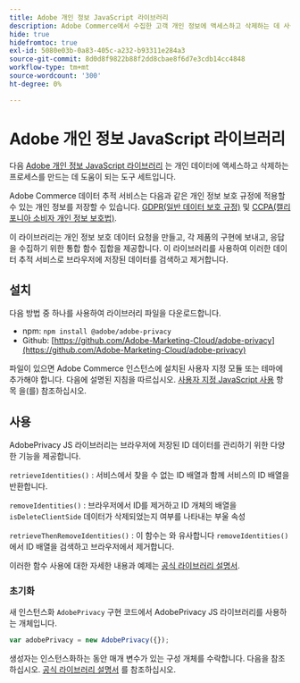```yaml
---
title: Adobe 개인 정보 JavaScript 라이브러리
description: Adobe Commerce에서 수집한 고객 개인 정보에 액세스하고 삭제하는 데 사용자 지정 도구를 사용하는 방법을 알아봅니다.
hide: true
hidefromtoc: true
exl-id: 5080e03b-0a83-405c-a232-b93311e284a3
source-git-commit: 8d0d8f9822b88f2dd8cbae8f6d7e3cdb14cc4848
workflow-type: tm+mt
source-wordcount: '300'
ht-degree: 0%

---
```


# Adobe 개인 정보 JavaScript 라이브러리

<!-- TODO: Remove hide metadata when the library has been integrated with Commerce. -->

다음 [Adobe 개인 정보 JavaScript 라이브러리](https://experienceleague.adobe.com/docs/experience-platform/privacy/js-library.html) 는 개인 데이터에 액세스하고 삭제하는 프로세스를 만드는 데 도움이 되는 도구 세트입니다.

Adobe Commerce 데이터 추적 서비스는 다음과 같은 개인 정보 보호 규정에 적용할 수 있는 개인 정보를 저장할 수 있습니다. [GDPR(일반 데이터 보호 규정)](gdpr.md) 및 [CCPA(캘리포니아 소비자 개인 정보 보호법)](ccpa.md).

이 라이브러리는 개인 정보 보호 데이터 요청을 만들고, 각 제품의 구현에 보내고, 응답을 수집하기 위한 통합 함수 집합을 제공합니다. 이 라이브러리를 사용하여 이러한 데이터 추적 서비스로 브라우저에 저장된 데이터를 검색하고 제거합니다.

## 설치

다음 방법 중 하나를 사용하여 라이브러리 파일을 다운로드합니다.

- npm: `npm install @adobe/adobe-privacy`
- Github: [https://github.com/Adobe-Marketing-Cloud/adobe-privacy](https://github.com/Adobe-Marketing-Cloud/adobe-privacy)

파일이 있으면 Adobe Commerce 인스턴스에 설치된 사용자 지정 모듈 또는 테마에 추가해야 합니다. 다음에 설명된 지침을 따르십시오. [사용자 지정 JavaScript 사용](https://developer.adobe.com/commerce/frontend-core/javascript/custom/) 항목 을(를) 참조하십시오.

## 사용

AdobePrivacy JS 라이브러리는 브라우저에 저장된 ID 데이터를 관리하기 위한 다양한 기능을 제공합니다.

`retrieveIdentities()`
: 서비스에서 찾을 수 없는 ID 배열과 함께 서비스의 ID 배열을 반환합니다.

`removeIdentities()`
: 브라우저에서 ID를 제거하고 ID 개체의 배열을 `isDeleteClientSide` 데이터가 삭제되었는지 여부를 나타내는 부울 속성

`retrieveThenRemoveIdentities()`
: 이 함수는 와 유사합니다 `removeIdentities()` 에서 ID 배열을 검색하고 브라우저에서 제거합니다.

이러한 함수 사용에 대한 자세한 내용과 예제는 [공식 라이브러리 설명서](https://experienceleague.adobe.com/docs/experience-platform/privacy/js-library.html).

### 초기화

새 인스턴스화 `AdobePrivacy` 구현 코드에서 AdobePrivacy JS 라이브러리를 사용하는 개체입니다.

```js
var adobePrivacy = new AdobePrivacy({});
```

생성자는 인스턴스화하는 동안 매개 변수가 있는 구성 개체를 수락합니다.
다음을 참조하십시오. [공식 라이브러리 설명서](https://experienceleague.adobe.com/docs/experience-platform/privacy/js-library.html) 를 참조하십시오.
